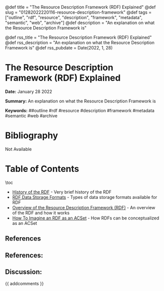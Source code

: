 @def title = "The Resource Description Framework (RDF) Explained"
@def slug = "01282022220116-resource-description-framework"
@def tags = ["outline", "rdf", "resource", "description", "framework", "metadata", "semantic", "web", "archive"]
@def description = "An explanation on what the Resource Description Framework is"

@def rss_title = "The Resource Description Framework (RDF) Explained"
@def rss_description = "An explanation on what the Resource Description Framework is"
@def rss_pubdate = Date(2022, 1, 28)


The Resource Description Framework (RDF) Explained
=========

**Date:** January 28 2022

**Summary:** An explanation on what the Resource Description Framework is

**Keywords:** ##outline #rdf #resource #description #framework #metadata #semantic #web #archive

Bibliography
==========

Not Available

Table of Contents
=========

\toc

  * [History of the RDF](/02182022164256-rdf-history.md) - Very brief history of the RDF
  * [RDF Data Storage Formats](/02182022172731-rdf-file-formats.md) - Types of data storage formats available for RDF
  * [Overview of the Resource Description Framework (RDF)](/02182022165447-rdf-overview.md) - An overview of the RDF and how it works
  * [How To Imagine an RDF as an ACSet](/02182022190950-rdf-acset-representation.md) - How RDFs can be conceptualized as an ACSet

## References

## References:
## Discussion: 

{{ addcomments }}
